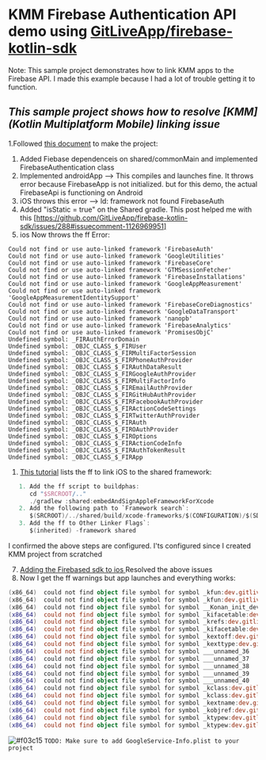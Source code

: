 # KMM Firebase Authentication API demo using [GitLiveApp/firebase-kotlin-sdk](https://github.com/GitLiveApp/firebase-kotlin-sdk)

Note: This sample project demonstrates how to link KMM apps to the Firebase API. I made this example because I had a lot of trouble getting it to function.

## _This sample project shows how to resolve [KMM](Kotlin Multiplatform Mobile) linking issue_

1.Followed [this document](https://kotlinlang.org/docs/multiplatform-mobile-create-first-app.html#create-the-project-from-a-template) to make the project:
1. Added Fiebase dependenceis on shared/commonMain and implemented FirebaseAuthentication class
3. Implemented androidApp --> This compiles and launches fine. It throws error because FirebaseApp is not initialized. but for this demo, the actual FirebaseApi is functioning on Android
4. iOS throws this error --> ld: framework not found FirebaseAuth
5. Added "isStatic = true" on the Shared gradle. This post helped me with this [https://github.com/GitLiveApp/firebase-kotlin-sdk/issues/288#issuecomment-1126969951]
6. ios Now throws the ff Error:
```
Could not find or use auto-linked framework 'FirebaseAuth'
Could not find or use auto-linked framework 'GoogleUtilities'
Could not find or use auto-linked framework 'FirebaseCore'
Could not find or use auto-linked framework 'GTMSessionFetcher'
Could not find or use auto-linked framework 'FirebaseInstallations'
Could not find or use auto-linked framework 'GoogleAppMeasurement'
Could not find or use auto-linked framework 'GoogleAppMeasurementIdentitySupport'
Could not find or use auto-linked framework 'FirebaseCoreDiagnostics'
Could not find or use auto-linked framework 'GoogleDataTransport'
Could not find or use auto-linked framework 'nanopb'
Could not find or use auto-linked framework 'FirebaseAnalytics'
Could not find or use auto-linked framework 'PromisesObjC'
Undefined symbol: _FIRAuthErrorDomain
Undefined symbol: _OBJC_CLASS_$_FIRUser
Undefined symbol: _OBJC_CLASS_$_FIRMultiFactorSession
Undefined symbol: _OBJC_CLASS_$_FIRPhoneAuthProvider
Undefined symbol: _OBJC_CLASS_$_FIRAuthDataResult
Undefined symbol: _OBJC_CLASS_$_FIRGoogleAuthProvider
Undefined symbol: _OBJC_CLASS_$_FIRMultiFactorInfo
Undefined symbol: _OBJC_CLASS_$_FIREmailAuthProvider
Undefined symbol: _OBJC_CLASS_$_FIRGitHubAuthProvider
Undefined symbol: _OBJC_CLASS_$_FIRFacebookAuthProvider
Undefined symbol: _OBJC_CLASS_$_FIRActionCodeSettings
Undefined symbol: _OBJC_CLASS_$_FIRTwitterAuthProvider
Undefined symbol: _OBJC_CLASS_$_FIRAuth
Undefined symbol: _OBJC_CLASS_$_FIROAuthProvider
Undefined symbol: _OBJC_CLASS_$_FIROptions
Undefined symbol: _OBJC_CLASS_$_FIRActionCodeInfo
Undefined symbol: _OBJC_CLASS_$_FIRAuthTokenResult
Undefined symbol: _OBJC_CLASS_$_FIRApp
```

1. [This tutorial](https://kotlinlang.org/docs/multiplatform-mobile-integrate-in-existing-app.html) lists the ff to link iOS to the shared framework:
```kt
   1. Add the ff script to buildphas:
      cd "$SRCROOT/.."
      ./gradlew :shared:embedAndSignAppleFrameworkForXcode
   2. Add the following path to `Framework search`:
      $(SRCROOT)/../shared/build/xcode-frameworks/$(CONFIGURATION)/$(SDK_NAME)
   3. Add the ff to Other Linker Flags`:
      $(inherited) -framework shared
```
I confirmed the above steps are configured. I'ts configured since I created KMM project from scratched

7. [Adding the Firebased sdk to ios ](https://github.com/GitLiveApp/firebase-kotlin-sdk/issues/288#issuecomment-1109044580) Resolved the above issues 
8. Now I get the ff warnings but app launches and everything works:
```kt
(x86_64)  could not find object file symbol for symbol _kfun:dev.gitlive.firebase.Firebase#<init>(){}
(x86_64)  could not find object file symbol for symbol _kfun:dev.gitlive.firebase.FirebaseException#<init>(kotlin.String){}
(x86_64)  could not find object file symbol for symbol __Konan_init_dev.gitlive:firebase-app
(x86_64)  could not find object file symbol for symbol _kifacetable:dev.gitlive.firebase.Firebase
(x86_64)  could not find object file symbol for symbol _krefs:dev.gitlive.firebase.FirebaseException
(x86_64)  could not find object file symbol for symbol _kifacetable:dev.gitlive.firebase.FirebaseException
(x86_64)  could not find object file symbol for symbol _kextoff:dev.gitlive.firebase.FirebaseException
(x86_64)  could not find object file symbol for symbol _kexttype:dev.gitlive.firebase.FirebaseException
(x86_64)  could not find object file symbol for symbol ___unnamed_36
(x86_64)  could not find object file symbol for symbol ___unnamed_37
(x86_64)  could not find object file symbol for symbol ___unnamed_38
(x86_64)  could not find object file symbol for symbol ___unnamed_39
(x86_64)  could not find object file symbol for symbol ___unnamed_40
(x86_64)  could not find object file symbol for symbol _kclass:dev.gitlive.firebase.Firebase
(x86_64)  could not find object file symbol for symbol _kclass:dev.gitlive.firebase.FirebaseException
(x86_64)  could not find object file symbol for symbol _kextname:dev.gitlive.firebase.FirebaseException
(x86_64)  could not find object file symbol for symbol _kobjref:dev.gitlive.firebase.Firebase
(x86_64)  could not find object file symbol for symbol _ktypew:dev.gitlive.firebase.Firebase
(x86_64)  could not find object file symbol for symbol _ktypew:dev.gitlive.firebase.FirebaseException
```

![#f03c15](https://placehold.co/15x15/f03c15/f03c15.png) `TODO: Make sure to add GoogleService-Info.plist to your project`
